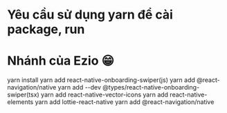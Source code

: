 # Yêu cầu sử dụng yarn để cài package, run
# Nhánh của Ezio :grin:
 yarn install
 yarn add react-native-onboarding-swiper(js)
 yarn add @react-navigation/native
 yarn add --dev @types/react-native-onboarding-swiper(tsx)
 yarn add react-native-vector-icons
 yarn add react-native-elements
yarn add lottie-react-native
yarn add @react-navigation/native
